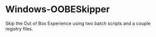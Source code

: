 # Windows-OOBESkipper
Skip the Out of Box Experience using two batch scripts and a couple registry files.
